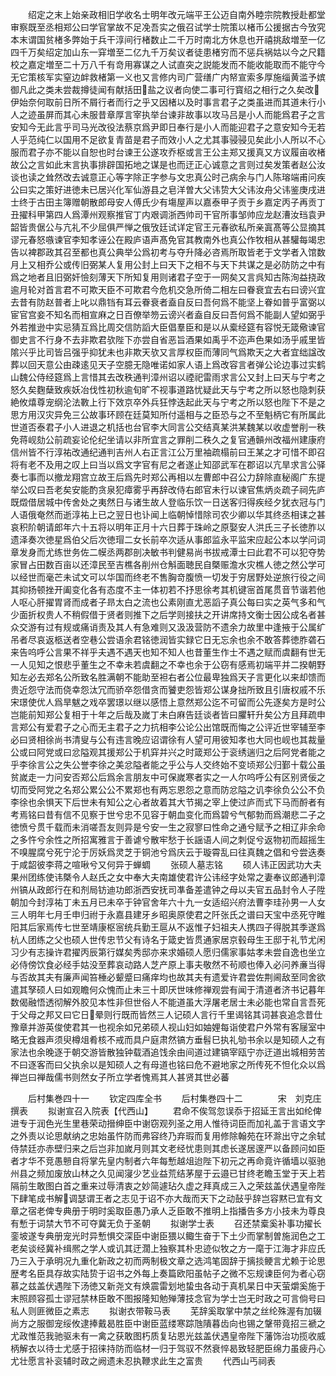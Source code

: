 <!-- { "loadSidebar": true } -->
　　绍定之末上始亲政相旧学收名士明年改元端平王公迈自南外睦宗院教授赴都堂审察既至丞相郑公曰学官掌故不足凂吾实之俄召试学士院策以楮币公援据古今攷究本末谓国贫楮多弊始于兵干淳间行楮数止二千万时南北方休息也开禧挑敌増至一亿四千万矣绍定加山东一穽増至二亿九千万矣议者徒患楮穷而不惩兵祸姑以今之尺籍校之嘉定増至二十万八千有竒用寡谋之人试直突之説能发而不能收能取而不能守今无它策核军实窒边衅救楮第一义也又言修内司广营缮广内帑宣索多厚施缁黄滥予嫔御凡此之类未尝裁撙徒闻有献括田盐之议者向使二事可行寳绍之相行之久矣改伊始奈何取前日所不屑行者而行之乎又因楮以及时事言君子之类虽进而其道未行小人之迹虽屏而其心未服昔章厚言宰执举台谏非故事以攻马吕是小人而能爲君子之言安知今无此言乎司马光改役法蔡京爲尹即日奉行是小人而能迎君子之意安知今无若人乎范纯仁以国用不足欲复青苗是君子而效小人之尤其事骎骎见矣此小人所以不心服而君子亦不能以自恕也时台谏王公遂攻乔枢或言王公主郑又援真又方议履亩收楮故公之言如此末言执事排辟国拓地之谋是也而迂正心诚意之言则过矣发策者赵公汝谈也读之耸然改去诚意正心等字除正字参与文忠真公时己病余与门人陈瑢端甫问疾公曰实之策好进徳未已居兴化军仙游县之皂洋曽大父讳贽大父讳汝舟父讳鉴庚戌进士终于古田主簿赠朝散郎母安人傅氏少有塲屋声以嘉泰甲子贡于乡嘉定丙子再贡丁丑擢科甲第四人爲潭州观察推官丁内艰调浙西帅司干官所事邹帅应龙赵漕汝珰袁尹韶皆贵倨公与亢礼不少屈俱严惮之俄攷廷试详定官王元春欲私所亲寘髙等公显摘其谬元春怒嗾谏官李知孝诬公在殿庐语声髙免官其教南外也真公作牧相从甚驩每竭忠告以裨郡政其召至都也真公典举公爲初考与夺升降必咨焉所取皆老于文学者入馆数月上又相乔公或传旧弼某人复用公封上曰天下之相不与天下共谋之是必防防之中有爲之地者且旧弼奸憸刻薄天下所知复用则诸君子空于一网矣又言呉知古陈洵益挠政逾月轮对首言君不可欺天臣不可欺君今危机交急所倚二相左曰眷衰宜去右曰谤兴宜去昔有防赵普者上叱以鼎铛有耳云眷衰者盍自反曰吾何爲不能坚上眷如普乎富弼以宦官宫妾不知名而相宣麻之日百僚举笏云谤兴者盍自反曰吾何爲不能副人望如弼乎外若推逊中实忌猜互爲比周交信防謟大臣倡羣臣和是以从槖经筵有容悦无箴儆谏官御史言不行身不去非欺君欤陛下亦尝自省恶旨酒果如禹乎不迩声色果如汤乎戚里皆隂兴乎比司皆吕强乎抑犹未也非欺天欤又言厚权臣而薄同气爲欺天之大者宜绌諡改葬以回天意公由疎逺见天子空臆无隐唯诺如家人语上爲改容言者弹公论边事过实鹤山魏公侍经筵爲上言惜其去改秩通判漳州诏以禋祀雷雨求言公又封上曰天与宁考之怒久矣麴蘖致疾妖冶伐性初秋逾旬旷不视事道路忧疑此天与宁考之所以怒也隐刺获絶攸熺尊宠纲沦法斁上行下效京卒外兵狂悖迭起此天与宁考之所以怒也陛下不是之思方用汉灾异免三公故事环顾在廷莫知所付遥相与之臣恐与之不至魁柄它有所属此世道否泰君子小人进退之机括也台官李大同言公交结真某洪某魏某以收虚誉削一秩免蒋岘劾公前疏妄论伦纪坐请以非所宜言之罪削二秩久之复官通贑州改福州建康府信州皆不行淳祐改通纪通判吉州人右正言江公万里袖疏榻前曰王某之才可惜不即召将有老不及用之叹上曰当以爲文字官有尼之者遂止知邵武军在郡诏以亢旱求言公驿奏七事而以撤龙翔宫立故王后爲先时郑公再相以左曹郎中召公力辞除直秘阁广东提举公叹曰吾老矣安能酌贪泉犯瘴雾乎再辞改侍右郎官未行以谏官焦炳炎疏子祠先庐既燬借居城中传舍处之夷然日与诸生故人登临乐饮一日送客归得疾经夕犹衣冠与门人语俄奄然而逝淳祐上已之翌日也讣闻上临朝悼惜除司农少卿以华其终丞相诔之甚哀积阶朝请郎年六十五将以明年正月十六日葬于珠岭之原娶安人洪氏三子长徳胙以遗泽奏次徳星爲伯父后次徳瑁二女长前卒次适从事郎监永平监宋应起公本以学问词章发身而尤练世务佐二幙丞两郡剖决敏书判健易尚书拔戒潭士曰此君不可以犯夺势家冒占田数百亩以还漳民至吉樵各削州仓斛面聴民自槩赈澹水灾樵人徳之然公学可以经世而毫芒未试文可以华国而终老不售胸竒腹愤一切发于穷居野处逆旅行役之间其抑扬顿挫开阖变化各有态度不主一体初若不抒思徐考其机键宻首尾贯音节谐若他人呕心肝擢胃肾而成者子昻太白之流也公素刚直尤恶謟子真公每曰实之英气多和气少面折权贵人不稍假借于贤者则推下之后学则接扶之开讲席持文衡士因公成名者甚众交游有过有规或痛诮责及其人有急难则又汲汲营防不遗余力故里中逢掖于公属纩吊者尽哀返柩送者空巷公尝语余君铭徳润皆实録它日无忘余也余不敢答葬徳胙砻石来告呜呼公言果不祥乎夫遇不遇天也知不知人也昔董生作士不遇之赋而虞翻有世无一人见知之恨悲乎董生之不幸未若虞翻之不幸也余于公窃有感焉初端平并二揆朝野知左必去郑名公所致名胜满朝不能助至袒右者公位最卑独爲天子言更化以来却馈而贵近怨守法而侥幸怨汰冗而骄卒怨借贪而饕吏怨皆郑公谋身拙所致且引唐权戚不乐宋璟使优人爲旱魃之戏卒罢璟以继以感悟上意然郑公迄不可留而公先逐矣方是时公岂能前知郑公复相于十年之后哉及嵗丁未白麻告廷谈者皆曰臞轩升矣公方且拜疏申言郑公有爱君子之心而无主君子之力抗相李公论公出馆既而悔之公评近世宰辅至李必曰贤相徐尚书清叟与公有违言晚应诏谓徐有人望可用彼知孝也大同也岘也其裁量公或曰阿党或曰忿隘观其援郑公于机穽并兴之时箴郑公于衮绣遄归之后阿党者能之乎李徐言公之失公誉李徐之美忿隘者能之乎公与人交终始不变顷郑公归鄞十载公虽贫嵗走一力问安否郑公后爲余言朋友中可保嵗寒者实之一人尔呜呼公有区别贤佞之切而受阿党之名郑公累公公不累郑也有两忘恩怨之意而防忿隘之讥李徐负公公不负李徐也余惧天下后世未有知公之心者故着其大节揭之宰上使过庐而式下马而酹者有考焉铭曰昔有信不见察于世兮忠不见容于朝血变化而爲碧兮气郁勃而爲潮悲二子之徳愤兮贯千载而未消嗟吾友则异是兮安一生之寂寥曰性命之通兮赋予之相辽非余命之多忤兮余性之所招寓雅言于善谑兮散牢愁于长謡语人间之刺促兮返物初而超摇生不嗅腥腐兮死宁沦于厉妖爲灵芝于铜池兮爲庆云于璇霄乱曰往真魏之倡和兮尝迭奏于咸韶彼李蒋之喧啾兮又何异于蝉蜩
　　张硕人墓志铭
　　硕人讳正因武功大夫果州团练使讳槩令人赵氏之女中奉大夫南雄使君许公讳经字处常之妻奉议郎通判漳州镐从政郎行在和剂局钫迪功郎浙西安抚司凖备差遣钟之母以夫官五品封令人子陞朝加今封淳祐丁未五月已未卒于钟官舍年六十九一女适绍兴府法曹李珪孙男一人女三人明年七月壬申归祔于永嘉县建牙乡昭奥原使君之阡张氏之谱曰天宝中丞死守睢阳其后家焉传七世至靖康枢宻统兵勤王扈从不返惟子妇祖夫人携四子得脱其季遂爲杭人团练之父也硕人世传忠节父有诗名于箴史皆贯通家居京毂母生王邸于礼节尤闲习少有志操许君擢丙辰第行媒矣秀邸亦来求婚硕人愿归儒家事姑孝未尝自逸也坐立必侍傍饮食必经手姑没至葬哀动路人芝产原上事夫敬然不茍顺也俸入必问养亷当得与否故其夫有廉声闻笞棰必颦蹙曰痛痒均也故其夫有遗爱许君尝佐荆阃敌至同舍欲遣其孥硕人曰如观瞻何众愧而止未三十即厌世味修禅观尝有闻于清道者济书记暮年数偈融悟透彻解外胶见本性非但世俗人不能道虽大浮屠老居士未必能也常自言吾死于父母之邦又曰它日晕则行既而皆然三人记硕人言行千里谒铭其词甚哀追念昔仕豫章并游英俊使君其一也视余如兄弟硕人视山妇如妯娌每诣使君户外常有客屦室中略无食器声须臾樽俎肴核不戒而具户庭肃然镐方垂髫巳执礼劬书余以是知硕人之有家法也余晚逐于朝交游皆散独钟载酒追饯余由间道过建镐宰瓯宁亦迂道出城相劳苦不曰逐客而曰父执余以是知硕人之有母道也铭曰危不避地家之所传死不怛化众以爲禅岂曰禅哉儒书则然女子所立学者愧焉其人甚贤其世必蕃





　　后村集巻四十一
　　钦定四库全书
　　后村集巻四十二　　　　宋　刘克庄　撰表
　　拟谢宣召入院表【代西山】
　　君命不俟驾忽误忝于招延王言出如纶俾进专于润色光生里巷荣动搢绅臣中谢窃观列圣之用人惟待词臣而加礼盖于言语文字之外责以论思献纳之忠始虽忤防而弗容终乃弃瑕而复用修除翰苑在环滁出守之余轼侍禁廷亦赤壁归来之后岂非加嵗月则其文老经忧患则其虑长遂居邃严以备顾问如臣者才华不竞愚戅自将掌先皇内制者六年每慙越俎迨陛下初元之再命竟许循墙以驱驰州县之频加废放山林之久见闻寖少艺业益荒结茅屋于云邉已甘终老瞻玉堂于天上若隔前生敢图白首之重来过辱清衷之妙简遽玷久虚之拜真成三入之荣兹盖伏遇皇帝陛下肆笔成书解调瑟谓王者之志见于诏不亦大哉而天下之动鼔乎辞岂容黙已宜有文章之宿老俾专典册于明时奚取臣愚乃承人乏臣敢不推明上指播告多方小技未为尊良有慙于词禁大节不可夺冀无负于圣朝
　　拟谢学士表
　　召还禁槖奚补事功擢长銮坡遂专典册宠光时异慙惧交深臣中谢臣猥以鲰生奋于下土少而掌制曽施润色之工老矣谈经冀补缉熈之学人或讥其迂濶上独察其朴忠迹似牧之方一麾于江海才非应氏乃三入于承明况九重化新政之初而两制极文章之选鸿笔固辞于摛掞鲠言尤赖于论思歴考名臣具存故实陆贽于诏书之外每上奏篇欧阳虽帖子之微不忘规谏臣何为者心窃慕之兹盖伏遇陛下汤徳又新尧文有焕震雷划地蛰虫各动于真机杲日中天萤爝奚施于末照顾容孤士谬冠禁林臣敢不图报隆知勉殚薄技念官为学士岂无时政之可言倘号曰私人则匪微臣之素志
　　拟谢衣带鞍马表
　　芜辞奚取掌中禁之丝纶殊渥有加辍尚方之服御宠绥攸逮捧戴曷胜臣中谢臣蓝缕寒踪虺隤暮齿向也锡之鞶带竟招三褫之尤政惟范我驰驱未有一禽之获敢图朽质复玷恩光兹盖伏遇皇帝陛下藩饰治功揽收威柄解衣以待士尤感于招徕持防而临材一归于驾驭不然衰悴曷致轻肥臣绵力虽疲丹心尤壮愿言补衮辅时政之阙遗未忍执鞭求此生之富贵
　　代西山丐祠表
